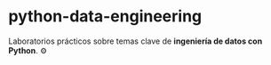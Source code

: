 # python-data-engineering
Laboratorios prácticos sobre temas clave de **ingeniería de datos con Python**. ⚙️ 
